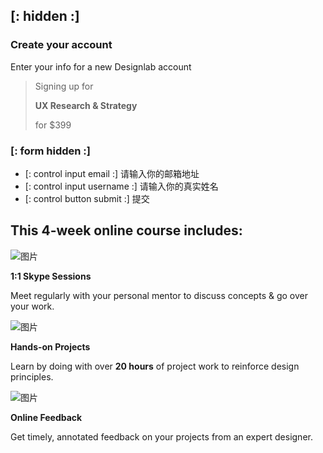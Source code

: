 ## [: hidden :]

### Create your account

Enter your info for a new Designlab account

> Signing up for
>
> **UX Research & Strategy**
>
> for $399


### [: form hidden :]

* [: control input email :] 请输入你的邮箱地址
* [: control input username :] 请输入你的真实姓名
* [: control button submit :] 提交


## This **4-week online course** includes:

![图片](https://d1ijjxzthis87e.cloudfront.net/static/store/images/skype-icon@2x.png)

**1:1 Skype Sessions**

Meet regularly with your personal mentor to discuss concepts & go over your work.



![图片](https://d1ijjxzthis87e.cloudfront.net/static/store/images/projects-icon@2x.png)

**Hands-on Projects**

Learn by doing with over **20 hours** of project work to reinforce design principles.



![图片](https://d1ijjxzthis87e.cloudfront.net/static/store/images/feedback-icon@2x.png)

**Online Feedback**

Get timely, annotated feedback on your projects from an expert designer.
